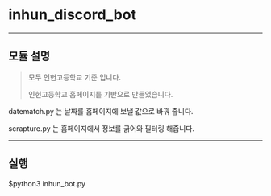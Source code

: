 inhun_discord_bot
============

- - -

모듈 설명
 -------------

> 모두 인헌고등학교 기준 입니다.
>
> 인헌고등학교 홈페이지를 기반으로 만들었습니다.

datematch.py 는 날짜를 홈페이지에 보낼 값으로 바꿔 줍니다.

scrapture.py 는 홈페이지에서 정보를 긁어와 필터링 해줍니다.


- - -

실행
-----------

$python3 inhun_bot.py
